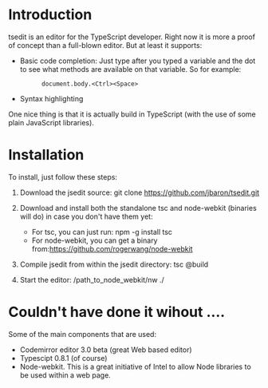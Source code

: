 Introduction
============
tsedit is an editor for the TypeScript developer. Right now it is more a proof of concept than a full-blown editor. But at least it supports:

- Basic code completion: Just type <Ctrl><Space> after you typed a variable and the dot to see what methods are available on that variable. So for example: 

            document.body.<Ctrl><Space> 

- Syntax highlighting


One nice thing is that it is actually build in TypeScript (with the use of some plain JavaScript libraries).


Installation
============
To install, just follow these steps:

1. Download the jsedit source: git clone https://github.com/jbaron/tsedit.git

2. Download and install both the standalone tsc and node-webkit (binaries will do) in case you don't have them yet:
     - For tsc, you can just run: npm -g install tsc
     - For node-webkit, you can get a binary from:https://github.com/rogerwang/node-webkit


3. Compile jsedit from within the jsedit directory: tsc @build

4. Start the editor: /path_to_node_webkit/nw ./
   

Couldn't have done it wihout ....
==========================================
Some of the main components that are used:

- Codemirror editor 3.0 beta (great Web based editor)
- Typescipt 0.8.1 (of course)
- Node-webkit. This is a great initiative of Intel to allow Node libraries to be used within a web page.


